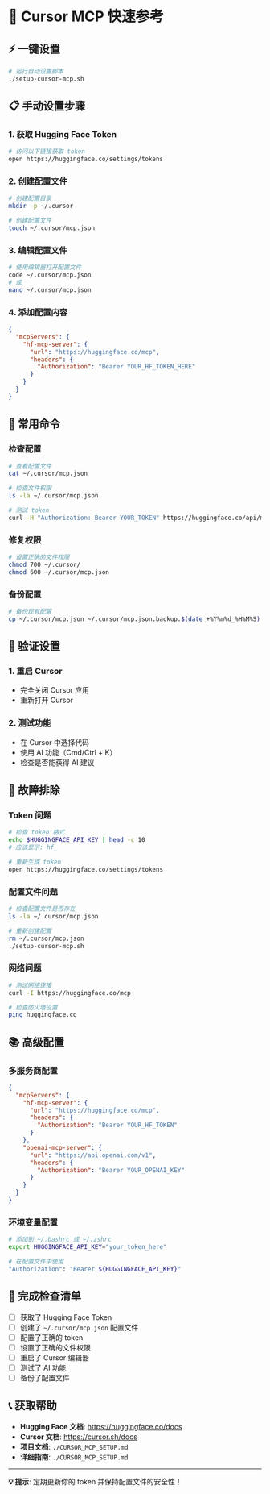 # 🚀 Cursor MCP 快速参考

## ⚡ 一键设置

```bash
# 运行自动设置脚本
./setup-cursor-mcp.sh
```

## 📋 手动设置步骤

### 1. 获取 Hugging Face Token
```bash
# 访问以下链接获取 token
open https://huggingface.co/settings/tokens
```

### 2. 创建配置文件
```bash
# 创建配置目录
mkdir -p ~/.cursor

# 创建配置文件
touch ~/.cursor/mcp.json
```

### 3. 编辑配置文件
```bash
# 使用编辑器打开配置文件
code ~/.cursor/mcp.json
# 或
nano ~/.cursor/mcp.json
```

### 4. 添加配置内容
```json
{
  "mcpServers": {
    "hf-mcp-server": {
      "url": "https://huggingface.co/mcp",
      "headers": {
        "Authorization": "Bearer YOUR_HF_TOKEN_HERE"
      }
    }
  }
}
```

## 🔧 常用命令

### 检查配置
```bash
# 查看配置文件
cat ~/.cursor/mcp.json

# 检查文件权限
ls -la ~/.cursor/mcp.json

# 测试 token
curl -H "Authorization: Bearer YOUR_TOKEN" https://huggingface.co/api/models
```

### 修复权限
```bash
# 设置正确的文件权限
chmod 700 ~/.cursor/
chmod 600 ~/.cursor/mcp.json
```

### 备份配置
```bash
# 备份现有配置
cp ~/.cursor/mcp.json ~/.cursor/mcp.json.backup.$(date +%Y%m%d_%H%M%S)
```

## 🎯 验证设置

### 1. 重启 Cursor
- 完全关闭 Cursor 应用
- 重新打开 Cursor

### 2. 测试功能
- 在 Cursor 中选择代码
- 使用 AI 功能（Cmd/Ctrl + K）
- 检查是否能获得 AI 建议

## 🚨 故障排除

### Token 问题
```bash
# 检查 token 格式
echo $HUGGINGFACE_API_KEY | head -c 10
# 应该显示: hf_

# 重新生成 token
open https://huggingface.co/settings/tokens
```

### 配置文件问题
```bash
# 检查配置文件是否存在
ls -la ~/.cursor/mcp.json

# 重新创建配置
rm ~/.cursor/mcp.json
./setup-cursor-mcp.sh
```

### 网络问题
```bash
# 测试网络连接
curl -I https://huggingface.co/mcp

# 检查防火墙设置
ping huggingface.co
```

## 📚 高级配置

### 多服务商配置
```json
{
  "mcpServers": {
    "hf-mcp-server": {
      "url": "https://huggingface.co/mcp",
      "headers": {
        "Authorization": "Bearer YOUR_HF_TOKEN"
      }
    },
    "openai-mcp-server": {
      "url": "https://api.openai.com/v1",
      "headers": {
        "Authorization": "Bearer YOUR_OPENAI_KEY"
      }
    }
  }
}
```

### 环境变量配置
```bash
# 添加到 ~/.bashrc 或 ~/.zshrc
export HUGGINGFACE_API_KEY="your_token_here"

# 在配置文件中使用
"Authorization": "Bearer ${HUGGINGFACE_API_KEY}"
```

## 🎉 完成检查清单

- [ ] 获取了 Hugging Face Token
- [ ] 创建了 `~/.cursor/mcp.json` 配置文件
- [ ] 配置了正确的 token
- [ ] 设置了正确的文件权限
- [ ] 重启了 Cursor 编辑器
- [ ] 测试了 AI 功能
- [ ] 备份了配置文件

## 📞 获取帮助

- **Hugging Face 文档**: https://huggingface.co/docs
- **Cursor 文档**: https://cursor.sh/docs
- **项目文档**: `./CURSOR_MCP_SETUP.md`
- **详细指南**: `./CURSOR_MCP_SETUP.md`

---

**💡 提示**: 定期更新你的 token 并保持配置文件的安全性！ 